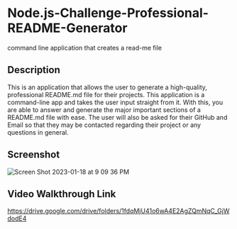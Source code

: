 # Node.js-Challenge-Professional-README-Generator

command line application that creates a read-me file

## Description

This is an application that allows the user to generate a high-quality, professional README.md file for their projects. This application is a command-line app and takes the user input straight from it. With this, you are able to answer and generate the major important sections of a README.md file with ease. The user will also be asked for their GitHub and Email so that they may be contacted regarding their project or any questions in general.

## Screenshot
![Screen Shot 2023-01-18 at 9 09 36 PM](https://user-images.githubusercontent.com/111669764/213339200-56c5214d-9615-4861-be51-ff07ccd54019.png)


## Video Walkthrough Link

https://drive.google.com/drive/folders/1fdqMjU41o6wA4E2AgZQmNqC_GjWdodE4
